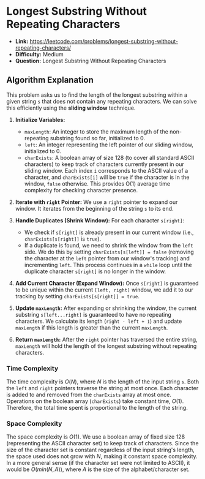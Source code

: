 # Longest Substring Without Repeating Characters
*   **Link:** https://leetcode.com/problems/longest-substring-without-repeating-characters/
*   **Difficulty:** Medium
*   **Question:** Longest Substring Without Repeating Characters

## Algorithm Explanation
This problem asks us to find the length of the longest substring within a given string `s` that does not contain any repeating characters. We can solve this efficiently using the **sliding window** technique.

1.  **Initialize Variables:**
    *   `maxLength`: An integer to store the maximum length of the non-repeating substring found so far, initialized to 0.
    *   `left`: An integer representing the left pointer of our sliding window, initialized to 0.
    *   `charExists`: A boolean array of size 128 (to cover all standard ASCII characters) to keep track of characters currently present in our sliding window. Each index `i` corresponds to the ASCII value of a character, and `charExists[i]` will be `true` if the character is in the window, `false` otherwise. This provides O(1) average time complexity for checking character presence.

2.  **Iterate with `right` Pointer:**
    We use a `right` pointer to expand our window. It iterates from the beginning of the string `s` to its end.

3.  **Handle Duplicates (Shrink Window):**
    For each character `s[right]`:
    *   We check if `s[right]` is already present in our current window (i.e., `charExists[s[right]]` is `true`).
    *   If a duplicate is found, we need to shrink the window from the `left` side. We do this by setting `charExists[s[left]] = false` (removing the character at the `left` pointer from our window's tracking) and incrementing `left`. This process continues in a `while` loop until the duplicate character `s[right]` is no longer in the window.

4.  **Add Current Character (Expand Window):**
    Once `s[right]` is guaranteed to be unique within the current `[left, right]` window, we add it to our tracking by setting `charExists[s[right]] = true`.

5.  **Update `maxLength`:**
    After expanding or shrinking the window, the current substring `s[left...right]` is guaranteed to have no repeating characters. We calculate its length (`right - left + 1`) and update `maxLength` if this length is greater than the current `maxLength`.

6.  **Return `maxLength`:**
    After the `right` pointer has traversed the entire string, `maxLength` will hold the length of the longest substring without repeating characters.

### Time Complexity
The time complexity is $O(N)$, where $N$ is the length of the input string `s`. Both the `left` and `right` pointers traverse the string at most once. Each character is added to and removed from the `charExists` array at most once. Operations on the boolean array (`charExists`) take constant time, $O(1)$. Therefore, the total time spent is proportional to the length of the string.

### Space Complexity
The space complexity is $O(1)$. We use a boolean array of fixed size 128 (representing the ASCII character set) to keep track of characters. Since the size of the character set is constant regardless of the input string's length, the space used does not grow with $N$, making it constant space complexity. In a more general sense (if the character set were not limited to ASCII), it would be $O(min(N, A))$, where $A$ is the size of the alphabet/character set.